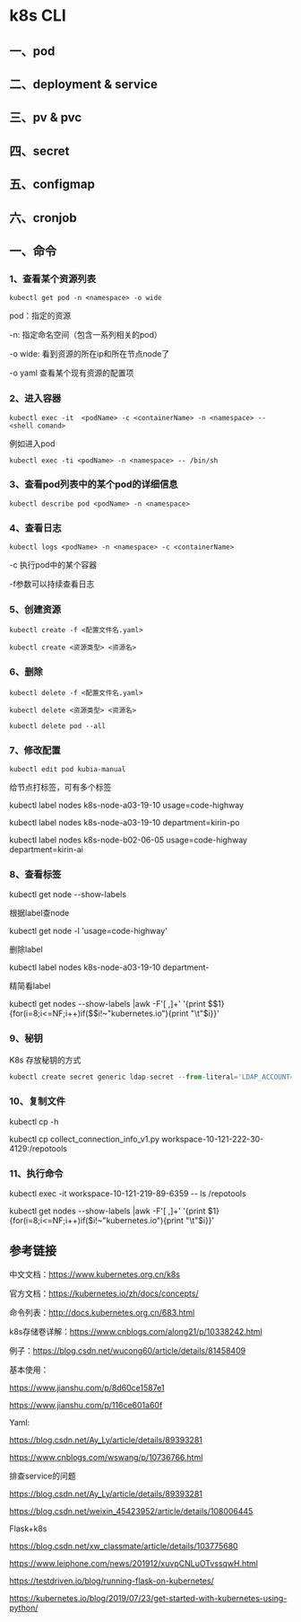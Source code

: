 # k8s CLI

## 一、pod

## 二、deployment & service

## 三、pv & pvc

## 四、secret

## 五、configmap

## 六、cronjob





## 一、命令

### 1、查看某个资源列表

`kubectl get pod -n <namespace> -o wide`

pod：指定的资源

-n: 指定命名空间（包含一系列相关的pod）

-o wide: 看到资源的所在ip和所在节点node了

-o yaml 查看某个现有资源的配置项

### 2、进入容器

`kubectl exec -it  <podName> -c <containerName> -n <namespace> -- <shell comand>`

例如进入pod

`kubectl exec -ti <podName> -n <namespace> -- /bin/sh`

### 3、查看pod列表中的某个pod的详细信息

`kubectl describe pod <podName> -n <namespace>` 

### 4、查看日志

`kubectl logs <podName> -n <namespace> -c <containerName>`

-c 执行pod中的某个容器

-f参数可以持续查看日志

### 5、创建资源

`kubectl create -f <配置文件名.yaml>`

`kubectl create <资源类型> <资源名>` 

### 6、删除

`kubectl delete -f <配置文件名.yaml>`

`kubectl delete <资源类型> <资源名>`

`kubectl delete pod --all`

### 7、修改配置

`kubectl edit pod kubia-manual`


给节点打标签，可有多个标签

kubectl label nodes k8s-node-a03-19-10 usage=code-highway

kubectl label nodes k8s-node-a03-19-10 department=kirin-po

kubectl label nodes k8s-node-b02-06-05 usage=code-highway department=kirin-ai

### 8、查看标签

kubectl get node --show-labels

根据label查node

kubectl get node -l 'usage=code-highway'

删除label

kubectl label nodes k8s-node-a03-19-10 department-

精简看label

kubectl get nodes --show-labels |awk -F'[ ,]+' '{print $$1}{for(i=8;i<=NF;i++)if($$i!~"kubernetes.io"){print "\t"$i}}'

### 9、秘钥

K8s 存放秘钥的方式

```python
kubectl create secret generic ldap-secret --from-literal='LDAP_ACCOUNT=pphisik3jenkins' --from-literal='LDAP_CERTIFICATION=8sbbfnN$'
```

### 10、复制文件

kubectl cp -h

kubectl cp collect_connection_info_v1.py workspace-10-121-222-30-4129:/repotools

### 11、执行命令

kubectl exec -it workspace-10-121-219-89-6359 -- ls /repotools


kubectl get nodes  --show-labels |awk -F'[ ,]+' '{print $1}{for(i=8;i<=NF;i++)if($i!~"kubernetes.io"){print "\t"$i}}'





## 参考链接

中文文档：https://www.kubernetes.org.cn/k8s

官方文档：https://kubernetes.io/zh/docs/concepts/

命令列表：http://docs.kubernetes.org.cn/683.html

k8s存储卷详解：https://www.cnblogs.com/along21/p/10338242.html

例子：https://blog.csdn.net/wucong60/article/details/81458409

基本使用：

https://www.jianshu.com/p/8d60ce1587e1

https://www.jianshu.com/p/116ce601a60f

Yaml:

https://blog.csdn.net/Ay_Ly/article/details/89393281

https://www.cnblogs.com/wswang/p/10736766.html

排查service的问题

https://blog.csdn.net/Ay_Ly/article/details/89393281

https://blog.csdn.net/weixin_45423952/article/details/108006445

Flask+k8s

https://blog.csdn.net/xw_classmate/article/details/103775680

https://www.leiphone.com/news/201912/xuvpCNLuOTvssqwH.html

https://testdriven.io/blog/running-flask-on-kubernetes/

https://kubernetes.io/blog/2019/07/23/get-started-with-kubernetes-using-python/

 



 



 



